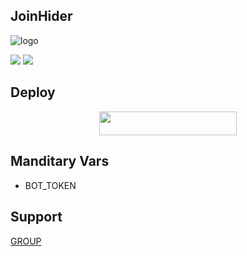 ## JoinHider

![logo](https://telegra.ph/file/618a1a11f70ec0a3d137d.jpg)


<a href="https://t.me/sillybots"><img src="https://img.shields.io/badge/Join-Telegram%20Channel-green.svg?logo=Telegram"></a>
<a href="https://t.me/botdevlopers"><img src="https://img.shields.io/badge/Join-Telegram%20Group-orange.svg?logo=telegram"></a>
## Deploy

<p align="center"><a href="https://heroku.com/deploy?template=https://github.com/TechnicalHunter/JoinHider"> <img src="https://img.shields.io/badge/Deploy%20To%20Heroku-blue?style=for-the-badge&logo=heroku" width="220" height="38.45"/></a></p>

## Manditary Vars 


- BOT_TOKEN


## Support 
  [GROUP](https://t.me/BotDevlopers)
